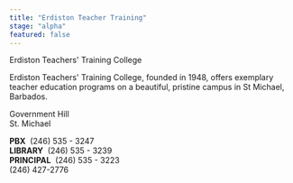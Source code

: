 ```yaml
---
title: "Erdiston Teacher Training"
stage: "alpha"
featured: false
---
```


Erdiston Teachers' Training College

Erdiston Teachers' Training College, founded in 1948, offers exemplary teacher education programs on a beautiful, pristine campus in St Michael, Barbados.

Government Hill  
St. Michael

**PBX**  (246) 535 - 3247  
**LIBRARY**  (246) 535 - 3239  
**PRINCIPAL**  (246) 535 - 3223  
(246) 427-2776